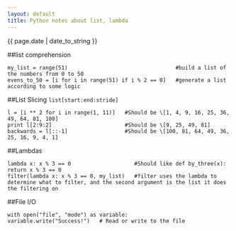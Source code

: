 ```yaml
---
layout: default
title: Python notes about list, lambda
---
```

{{ page.date | date_to_string }}

##list comprehension   

    my_list = range(51)                                  #build a list of the numbers from 0 to 50   
    evens_to_50 = [i for i in range(51) if i % 2 == 0]   #generate a list according to some logic   
   
##List Slicing `list[start:end:stride]`   

    l = [i ** 2 for i in range(1, 11)]   #Should be \[1, 4, 9, 16, 25, 36, 49, 64, 81, 100]   
    print l[2:9:2]                       #Should be \[9, 25, 49, 81]   
    backwards = l[::-1]                  #Should be \[100, 81, 64, 49, 36, 25, 16, 9, 4, 1]  
   
##Lambdas   

    lambda x: x % 3 == 0                    #Should like def by_three(x): return x % 3 == 0  
    filter(lambda x: x % 3 == 0, my_list)   #filter uses the lambda to determine what to filter, and the second argument is the list it does the filtering on

##File I/O

    with open("file", "mode") as variable:   
    variable.write("Success!")   # Read or write to the file
